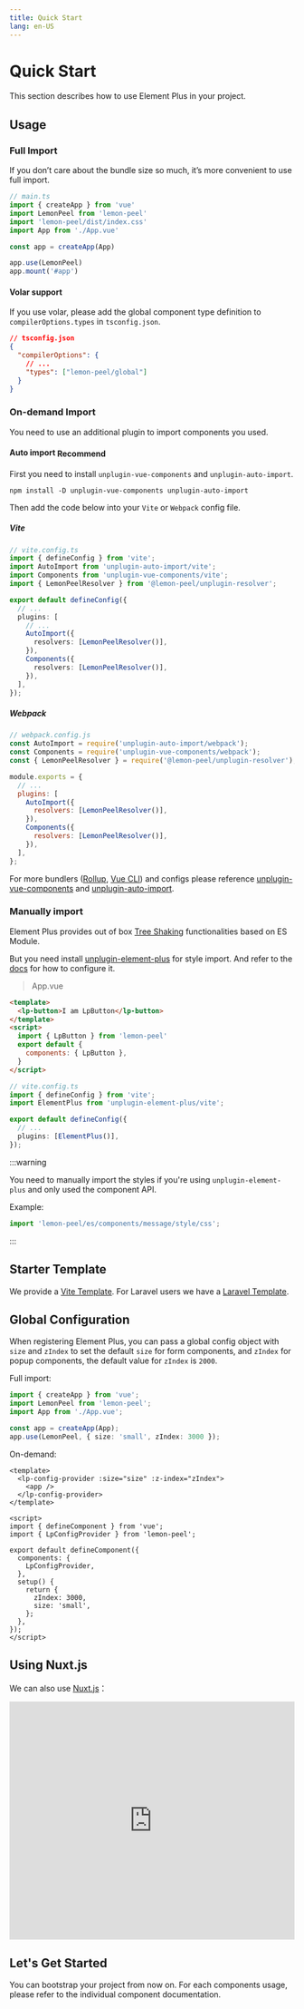 ```yaml
---
title: Quick Start
lang: en-US
---
```


# Quick Start

This section describes how to use Element Plus in your project.

## Usage

### Full Import

If you don’t care about the bundle size so much, it’s more convenient to use full import.

```typescript
// main.ts
import { createApp } from 'vue'
import LemonPeel from 'lemon-peel'
import 'lemon-peel/dist/index.css'
import App from './App.vue'

const app = createApp(App)

app.use(LemonPeel)
app.mount('#app')
```

#### Volar support

If you use volar, please add the global component type definition to `compilerOptions.types` in `tsconfig.json`.

```json
// tsconfig.json
{
  "compilerOptions": {
    // ...
    "types": ["lemon-peel/global"]
  }
}
```

### On-demand Import

You need to use an additional plugin to import components you used.

#### Auto import <lp-tag type="primary" style="vertical-align: middle;" effect="dark" size="small">Recommend</lp-tag>

First you need to install `unplugin-vue-components` and `unplugin-auto-import`.

```shell
npm install -D unplugin-vue-components unplugin-auto-import
```

Then add the code below into your `Vite` or `Webpack` config file.

##### Vite

```ts
// vite.config.ts
import { defineConfig } from 'vite';
import AutoImport from 'unplugin-auto-import/vite';
import Components from 'unplugin-vue-components/vite';
import { LemonPeelResolver } from '@lemon-peel/unplugin-resolver';

export default defineConfig({
  // ...
  plugins: [
    // ...
    AutoImport({
      resolvers: [LemonPeelResolver()],
    }),
    Components({
      resolvers: [LemonPeelResolver()],
    }),
  ],
});
```

##### Webpack

```js
// webpack.config.js
const AutoImport = require('unplugin-auto-import/webpack');
const Components = require('unplugin-vue-components/webpack');
const { LemonPeelResolver } = require('@lemon-peel/unplugin-resolver');

module.exports = {
  // ...
  plugins: [
    AutoImport({
      resolvers: [LemonPeelResolver()],
    }),
    Components({
      resolvers: [LemonPeelResolver()],
    }),
  ],
};
```

For more bundlers ([Rollup](https://rollupjs.org/), [Vue CLI](https://cli.vuejs.org/)) and configs please reference [unplugin-vue-components](https://github.com/antfu/unplugin-vue-components#installation) and [unplugin-auto-import](https://github.com/antfu/unplugin-auto-import#install).

### Manually import

Element Plus provides out of box [Tree Shaking](https://webpack.js.org/guides/tree-shaking/)
functionalities based on ES Module.

But you need install [unplugin-element-plus](https://github.com/element-plus/unplugin-element-plus) for style import.
And refer to the [docs](https://github.com/element-plus/unplugin-element-plus#readme) for how to configure it.

> App.vue

```html
<template>
  <lp-button>I am LpButton</lp-button>
</template>
<script>
  import { LpButton } from 'lemon-peel'
  export default {
    components: { LpButton },
  }
</script>
```

```ts
// vite.config.ts
import { defineConfig } from 'vite';
import ElementPlus from 'unplugin-element-plus/vite';

export default defineConfig({
  // ...
  plugins: [ElementPlus()],
});
```

:::warning

You need to manually import the styles if you're using `unplugin-element-plus` and only used the component API.

Example:

```ts
import 'lemon-peel/es/components/message/style/css';

```

:::

## Starter Template

We provide a [Vite Template](https://github.com/element-plus/element-plus-vite-starter).
For Laravel users we have a [Laravel Template](https://github.com/element-plus/element-plus-in-laravel-starter).

## Global Configuration

When registering Element Plus, you can pass a global config object with `size` and
`zIndex` to set the default `size` for form components, and `zIndex` for
popup components, the default value for `zIndex` is `2000`.

Full import:

```ts
import { createApp } from 'vue';
import LemonPeel from 'lemon-peel';
import App from './App.vue';

const app = createApp(App);
app.use(LemonPeel, { size: 'small', zIndex: 3000 });
```

On-demand:

```vue
<template>
  <lp-config-provider :size="size" :z-index="zIndex">
    <app />
  </lp-config-provider>
</template>

<script>
import { defineComponent } from 'vue';
import { LpConfigProvider } from 'lemon-peel';

export default defineComponent({
  components: {
    LpConfigProvider,
  },
  setup() {
    return {
      zIndex: 3000,
      size: 'small',
    };
  },
});
</script>
```

## Using Nuxt.js

We can also use [Nuxt.js](https://v3.nuxtjs.org/)：

<div class="glitch-embed-wrap" style="height: 420px; width: 100%;">
  <iframe src="https://glitch.com/edit/#!/nuxt-element-plus?path=components%2FExamples.vue%3A1%3A0" alt="nuxt-element-plus on glitch" style="height: 100%; width: 100%; border: 0;"></iframe>
</div>

## Let's Get Started

You can bootstrap your project from now on. For each components usage, please
refer to the individual component documentation.
